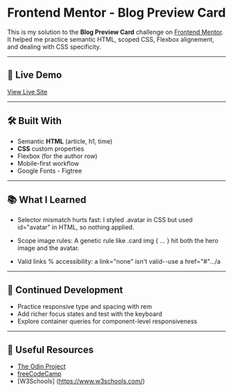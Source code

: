 
# Frontend Mentor - Blog Preview Card

This is my solution to the **Blog Preview Card** challenge on [Frontend Mentor](https://www.frontendmentor.io). It helped me practice semantic HTML, scoped CSS, Flexbox alignement, and dealing with CSS specificity.

---

## 🔗 Live Demo

[View Live Site](https://nullsplice.github.io/blog-preview-card/)

---

## 🛠️ Built With

- Semantic **HTML** (article, h1, time)
- **CSS** custom properties
- Flexbox (for the author row)
- Mobile-first workflow
- Google Fonts - Figtree

---

## 📚 What I Learned

- Selector mismatch hurts fast: I styled .avatar in CSS but used id="avatar" in HTML, so nothing applied.

- Scope image rules: A genetic rule like .card img { ... } hit both the hero image and the avatar.

- Valid links % accessibility: a link="none" isn't valid--use a href="#".../a

---

## 🔮 Continued Development

- Practice responsive type and spacing with rem
- Add richer focus states and test with the keyboard
- Explore container queries for component-level responsiveness

---

## 🔗 Useful Resources

- [The Odin Project](https://www.theodinproject.com/)  
- [freeCodeCamp](https://www.freecodecamp.org/)
- [W3Schools] (https://www.w3schools.com/)
